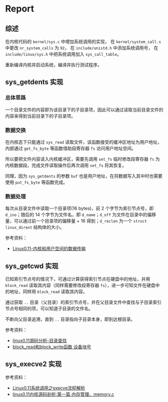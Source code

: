 # Report

## 综述

在内核代码的 ```kernel/sys.c``` 中增加系统调用的实现，
在 ```kernel/system_call.s``` 中更改 ```nr_system_calls``` 为 ```92```，
在 ```include/unistd.h``` 中添加系统调用号，
在 ```include/linux/sys.h``` 中把系统调用加入 ```sys_call_table```。

重新编译内核并启动系统，编译并执行测试程序。

## sys_getdents 实现

### 总体思路

一个目录文件的内容即为该目录下的子目录项，因此可以通过读取当前目录文件的内容来得到当前目录下的子目录项。

### 数据交换

在内核态下只能通过 ```sys_read``` 读取文件，该函数接受的缓冲区地址为用户地址，内部通过 ```get_fs_byte``` 等函数借助段寄存器 ```fs``` 访问用户地址空间。

所以要把文件内容读入内核缓冲区，需要先调用 ```set_fs``` 临时修改段寄存器 ```fs``` 为内核数据段，完成文件读取操作后再次调用 ```set_fs``` 将其恢复。

同理，因为 ```sys_getdents``` 的参数 ```buf``` 也是用户地址，在将数据写入其中时也需要使用 ```put_fs_byte``` 等函数完成。

### 数据处理

每次从目录文件中读取一个目录项(16 bytes)，前 2 个字节为索引节点号，即 ```d_ino```；随后的 14 个字节为文件名，即 ```d_name```；```d_off``` 为文件在目录中的偏移量，可以通过前一个目录项的偏移量 + 16 得到；```d_reclen``` 为一个 ```struct linux_dirent``` 结构体的大小。

参考资料：

- [Linux0.11-内核和用户空间的数据传输](https://www.elecfans.com/emb/20190402899442.html)

## sys_getcwd 实现

已知索引节点号的情况下，可通过计算获得索引节点在硬盘中的地址，并用 ```block_read``` 读取其内容（同样需要修改段寄存器 ```fs```），进一步可知文件在硬盘中的地址，同样用 ```block_read``` 读取其内容。

通过获取 ```..``` 目录（父目录）的索引节点号，并在父目录文件中查找与子目录索引节点号相同的项，可以知道子目录的文件名。

不断向父目录追溯，直到 ```..``` 目录指向子目录本身，即到达根目录。

参考资料：

- [linux0.11源码分析-目录查找](https://juejin.cn/post/69148310594777579661)
- [block_read和block_write函数 设备块号](https://blog.csdn.net/yu704645129/article/details/50462808)

## sys_execve2 实现

参考资料：

- [Linux0.11系统调用之execve流程解析](https://blog.csdn.net/m0_37981610/article/details/117281419)
- [linux0.11内核源码剖析:第一篇 内存管理、memory.c](https://www.cnblogs.com/v-July-v/archive/2011/01/06/1983695.html)